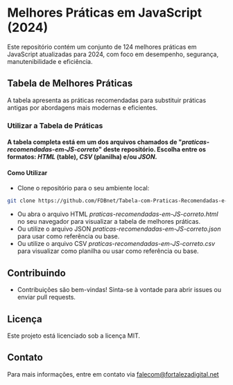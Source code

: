 # Melhores Práticas em JavaScript (2024)

Este repositório contém um conjunto de 124 melhores práticas em JavaScript atualizadas para 2024, com foco em desempenho, segurança, manutenibilidade e eficiência.

## Tabela de Melhores Práticas

A tabela apresenta as práticas recomendadas para substituir práticas antigas por abordagens mais modernas e eficientes.

### Utilizar a Tabela de Práticas
#### A tabela completa está em um dos arquivos chamados de "*praticas-recomendadas-em-JS-correto*" deste repositório. Escolha entre os formatos: _HTML_ (table), _CSV_ (planilha) e/ou _JSON_.

#### Como Utilizar

- Clone o repositório para o seu ambiente local:

```sh
git clone https://github.com/FDBnet/Tabela-com-Praticas-Recomendadas-e-Atualizadas-Para-Javascript-Atualizadas-em-2024-do-ES6-ao-ES15.git
```

- Ou abra o arquivo HTML *praticas-recomendadas-em-JS-correto.html* no seu navegador para visualizar a tabela de melhores práticas.
- Ou utilize o arquivo JSON *praticas-recomendadas-em-JS-correto.json* para usar como referência ou base.
- Ou utilize o arquivo CSV *praticas-recomendadas-em-JS-correto.csv* para visualizar como planilha ou usar como referência ou base.



## Contribuindo
- Contribuições são bem-vindas! Sinta-se à vontade para abrir issues ou enviar pull requests.


## Licença
Este projeto está licenciado sob a licença MIT. 

## Contato
Para mais informações, entre em contato via falecom@fortalezadigital.net
